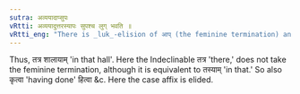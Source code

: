 ```yaml
---
sutra: अव्ययादाप्सुपः
vRtti: अव्ययादुत्तरस्यापः सुपश्च लुग् भवति ॥
vRtti_eng: "There is _luk_-elision of आप् (the feminine termination) and सुप् (the case-affixes) after an _Avyaya_ or Indeclinable."
---
```

Thus, तत्र शालायाम् 'in that hall'. Here the Indeclinable तत्र 'there,' does not take the feminine termination, although it is equivalent to तस्याम् 'in that.' So also कृत्वा 'having done' हित्वा &c. Here the case affix is elided.
